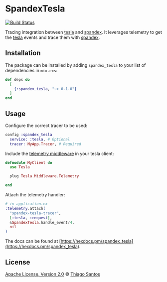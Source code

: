 # SpandexTesla


[![Build Status](https://github.com/thiamsantos/spandex_tesla/workflows/CI/badge.svg)](https://github.com/thiamsantos/spandex_tesla/actions)

Tracing integration between [tesla](https://hex.pm/packages/tesla) and [spandex](https://hex.pm/packages/spandex).
It leverages telemetry to get the [tesla](https://hex.pm/packages/tesla) events and trace them with [spandex](https://hex.pm/packages/spandex).

## Installation

The package can be installed
by adding `spandex_tesla` to your list of dependencies in `mix.exs`:

```elixir
def deps do
  [
    {:spandex_tesla, "~> 0.1.0"}
  ]
end
```

## Usage

Configure the correct tracer to be used:

```elixir
config :spandex_tesla
  service: :tesla, # Optional
  tracer: MyApp.Tracer, # Required
```

Include the [telemetry middleware](https://hexdocs.pm/tesla/Tesla.Middleware.Telemetry.html#content) in your tesla client:

```elixir
defmodule MyClient do
  use Tesla

  plug Tesla.Middleware.Telemetry

end
```

Attach the telemetry handler:

```elixir
# in application.ex
:telemetry.attach(
  "spandex-tesla-tracer",
  [:tesla, :request],
  &SpandexTesla.handle_event/4,
  nil
)
```

The docs can
be found at [https://hexdocs.pm/spandex_tesla](https://hexdocs.pm/spandex_tesla).


## License

[Apache License, Version 2.0](LICENSE) © [Thiago Santos](https://github.com/thiamsantos)
